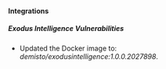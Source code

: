 
#### Integrations

##### Exodus Intelligence Vulnerabilities

- Updated the Docker image to: *demisto/exodusintelligence:1.0.0.2027898*.
